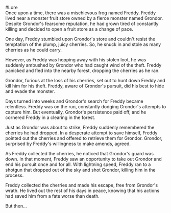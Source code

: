 #Lore <br>
Once upon a time, there was a mischievous frog named Freddy. 
Freddy lived near a monster fruit store owned by a fierce monster named Grondor. 
Despite Grondor's fearsome reputation, he had grown tired of constantly killing and decided to open a fruit store as a change of pace.

One day, Freddy stumbled upon Grondor's store and couldn't resist the temptation of the plump, juicy cherries. 
So, he snuck in and stole as many cherries as he could carry.

However, as Freddy was hopping away with his stolen loot, he was suddenly ambushed by Grondor who had caught wind of the theft. 
Freddy panicked and fled into the nearby forest, dropping the cherries as he ran.

Grondor, furious at the loss of his cherries, set out to hunt down Freddy and kill him for his theft. 
Freddy, aware of Grondor's pursuit, did his best to hide and evade the monster.

Days turned into weeks and Grondor's search for Freddy became relentless. 
Freddy was on the run, constantly dodging Grondor's attempts to capture him. 
But eventually, Grondor's persistence paid off, and he cornered Freddy in a clearing in the forest.

Just as Grondor was about to strike, Freddy suddenly remembered the cherries he had dropped. 
In a desperate attempt to save himself, Freddy pointed out the cherries and offered to retrieve them for Grondor. 
Grondor, surprised by Freddy's willingness to make amends, agreed.

As Freddy collected the cherries, he noticed that Grondor's guard was down. 
In that moment, Freddy saw an opportunity to take out Grondor and end his pursuit once and for all. 
With lightning speed, Freddy ran to a shotgun that dropped out of the sky and shot Grondor, killing him in the process.

Freddy collected the cherries and made his escape, free from Grondor's wrath. 
He lived out the rest of his days in peace, knowing that his actions had saved him from a fate worse than death.

But then...
